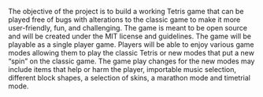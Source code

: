 The objective of the project is to build a working Tetris game that can be played
free of bugs with alterations to the classic game to make it more user-friendly, fun, and
challenging. The game is meant to be open source and will be created under the MIT license and guidelines. The game will be playable as a single player
game. Players will be able to enjoy various game modes allowing them to play the
classic Tetris or new modes that put a new “spin” on the classic game. The game play
changes for the new modes may include items that help or harm the player, importable
music selection, different block shapes, a selection of skins, a marathon mode and timetrial
mode.